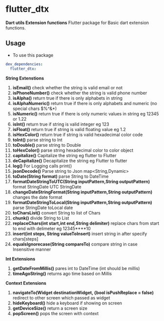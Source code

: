 # flutter_dtx

**Dart utils Extension functions**
  Flutter package for Basic dart extension functions.


## Usage
* To use this package

```yaml
dev_dependencies:
  flutter_dtx:
```


 **String Extenstions**


 1. **isEmail()** check whether the string is valid email or not
 2. **isPhoneNumber()** check whether the string is valid phone number
 3. **isAlpha()** return true if there is only alphabets in string
 4.  **isAlphaNumeric()**  return true if there is only alphabets and numeric (no special chars $%^&*)
 5. **isNumeric()** return true if there is only numeric values in string eg 12345 or 1.22
 6. **isInt()** return true if string is valid integer eg 123
 7. **isFloat()** return true if string is valid floating value eg 1.2
 8. **isHexColor()**  return true if string is valid hexadecimal color code
 9. **toInt()** parse string to Int
 10. **toDouble()** parse string to Double
 11. **toHexColor()** parse string hexadecimal color to color object
 12. **capitalize()** Capitalize the string eg flutter to Flutter
 13. **deCapitalize()** Decapitalize the string eg Flutter to flutter
 14. **log()** For Logging calls print()
 15. **jsonDecode()** Parse string to Json map<String,Dynamic>
 16. **toDate(String format)** parse String to DateTime
 17. **formatDateStringToUTC(String inputPattern,String outputPattern)** format StringDate UTC StringDate
 18. **changeDateStringFormat(String inputPattern,String outputPattern)** changes the date format
 19. **formatDateStringToLocal(String inputPattern,String outputPattern)** parse StringDate toLocal date
 20. **toCharsList()** convert String to list of Chars
 21. **chunk()** divide String to List<String>
 22. **replaceChars(int start,int end,String delimiter)** replace chars from start to end with delimeter eg 12345****10
 23. **insert(int steps, String valueToInsert)** insert string in after specify chars[steps]
 24. **equalsIgnorecase(String compareTo)** compare string in case Insensitive manner

 **Int Extensions**

 1. **getDateFromMillis()** pares int to DateTime (int should be millis)
 2. **timeAgoString()** returns ago time based on Millis

 **Context Extensions**

 1. **navigateTo(Widget destinationWidget, {bool isPushReplace = false)** redirect to other screen which passed as widget
 2. **hideKeyboard()** hide a keyboard if showing on screen
 3. **getDeviceSize()** return a screen size
 4. **popScreen()** pops the screen with context


